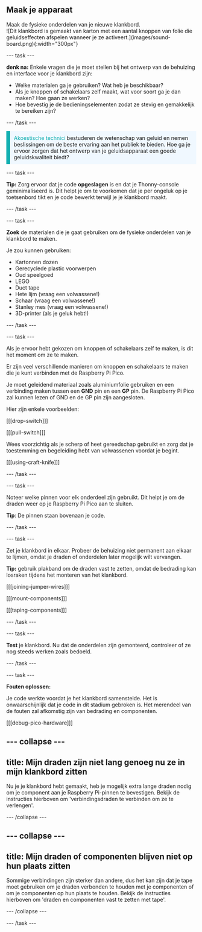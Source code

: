 ## Maak je apparaat

<div style="display: flex; flex-wrap: wrap">
<div style="flex-basis: 200px; flex-grow: 1; margin-right: 15px;">
Maak de fysieke onderdelen van je nieuwe klankbord.
</div>
<div>
![Dit klankbord is gemaakt van karton met een aantal knoppen van folie die geluidseffecten afspelen wanneer je ze activeert.](images/sound-board.png){:width="300px"}
</div>
</div>

--- task ---

**denk na:** Enkele vragen die je moet stellen bij het ontwerp van de behuizing en interface voor je klankbord zijn:

+ Welke materialen ga je gebruiken? Wat heb je beschikbaar?
+ Als je knoppen of schakelaars zelf maakt, wat voor soort ga je dan maken? Hoe gaan ze werken?
+ Hoe bevestig je de bedieningselementen zodat ze stevig en gemakkelijk te bereiken zijn?

--- /task ---

<p style='border-left: solid; border-width:10px; border-color: #0faeb0; background-color: aliceblue; padding: 10px;'>
<span style="color: #0faeb0">Akoestische technici</span> bestuderen de wetenschap van geluid en nemen beslissingen om de beste ervaring aan het publiek te bieden. Hoe ga je ervoor zorgen dat het ontwerp van je geluidsapparaat een goede geluidskwaliteit biedt? 
</p>

--- task ---

**Tip:** Zorg ervoor dat je code **opgeslagen** is en dat je Thonny-console geminimaliseerd is. Dit helpt je om te voorkomen dat je per ongeluk op je toetsenbord tikt en je code bewerkt terwijl je je klankbord maakt.

--- /task ---

--- task ---

**Zoek** de materialen die je gaat gebruiken om de fysieke onderdelen van je klankbord te maken.

Je zou kunnen gebruiken:
+ Kartonnen dozen
+ Gerecyclede plastic voorwerpen
+ Oud speelgoed
+ LEGO
+ Duct tape
+ Hete lijm (vraag een volwassene!)
+ Schaar (vraag een volwassene!)
+ Stanley mes (vraag een volwassene!)
+ 3D-printer (als je geluk hebt!)

--- /task ---

--- task ---

Als je ervoor hebt gekozen om knoppen of schakelaars zelf te maken, is dit het moment om ze te maken.

Er zijn veel verschillende manieren om knoppen en schakelaars te maken die je kunt verbinden met de Raspberry Pi Pico.

Je moet geleidend materiaal zoals aluminiumfolie gebruiken en een verbinding maken tussen een **GND** pin en een **GP** pin. De Raspberry Pi Pico zal kunnen lezen of GND en de GP pin zijn aangesloten.

Hier zijn enkele voorbeelden:

[[[drop-switch]]]

[[[pull-switch]]]

Wees voorzichtig als je scherp of heet gereedschap gebruikt en zorg dat je toestemming en begeleiding hebt van volwassenen voordat je begint.

[[[using-craft-knife]]]

--- /task ---

--- task ---

Noteer welke pinnen voor elk onderdeel zijn gebruikt. Dit helpt je om de draden weer op je Raspberry Pi Pico aan te sluiten.

**Tip**: De pinnen staan bovenaan je code.

--- /task ---

--- task ---

Zet je klankbord in elkaar. Probeer de behuizing niet permanent aan elkaar te lijmen, omdat je draden of onderdelen later mogelijk wilt vervangen.

**Tip:** gebruik plakband om de draden vast te zetten, omdat de bedrading kan losraken tijdens het monteren van het klankbord.

[[[joining-jumper-wires]]]

[[[mount-components]]]

[[[taping-components]]]

--- /task ---

--- task ---

**Test** je klankbord. Nu dat de onderdelen zijn gemonteerd, controleer of ze nog steeds werken zoals bedoeld.

--- /task ---

--- task ---

**Fouten oplossen:**

Je code werkte voordat je het klankbord samenstelde. Het is onwaarschijnlijk dat je code in dit stadium gebroken is. Het merendeel van de fouten zal afkomstig zijn van bedrading en componenten.

[[[debug-pico-hardware]]]

--- collapse ---
---
title: Mijn draden zijn niet lang genoeg nu ze in mijn klankbord zitten
---

Nu je je klankbord hebt gemaakt, heb je mogelijk extra lange draden nodig om je component aan je Raspberry Pi-pinnen te bevestigen. Bekijk de instructies hierboven om 'verbindingsdraden te verbinden om ze te verlengen'.

--- /collapse ---

--- collapse ---
---
title: Mijn draden of componenten blijven niet op hun plaats zitten
---

Sommige verbindingen zijn sterker dan andere, dus het kan zijn dat je tape moet gebruiken om je draden verbonden te houden met je componenten of om je componenten op hun plaats te houden. Bekijk de instructies hierboven om 'draden en componenten vast te zetten met tape'.

--- /collapse ---

--- /task ---


